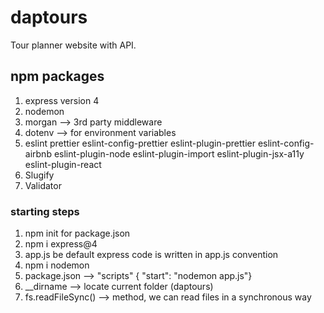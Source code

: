 # daptours

Tour planner website with API.

## npm packages

1. express version 4
2. nodemon
3. morgan --> 3rd party middleware
4. dotenv --> for environment variables
5. eslint
   prettier
   eslint-config-prettier eslint-plugin-prettier
   eslint-config-airbnb eslint-plugin-node eslint-plugin-import eslint-plugin-jsx-a11y eslint-plugin-react
6. Slugify
7. Validator

### starting steps

1. npm init for package.json
2. npm i express@4
3. app.js be default express code is written in app.js convention
4. npm i nodemon
5. package.json --> "scripts" { "start": "nodemon app.js"}
6. \_\_dirname --> locate current folder (daptours)
7. fs.readFileSync() --> method, we can read files in a synchronous way
